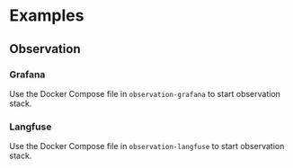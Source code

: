 # Examples

## Observation

### Grafana

Use the Docker Compose file in `observation-grafana` to start observation stack.

### Langfuse

Use the Docker Compose file in `observation-langfuse` to start observation stack.